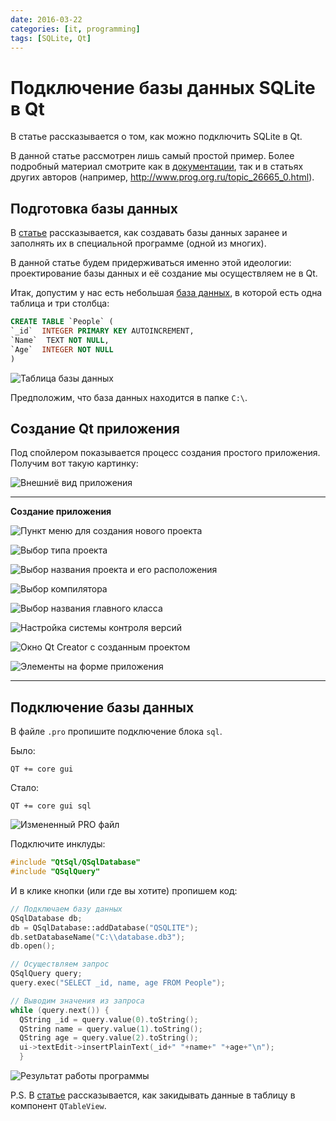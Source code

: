 ```yaml
---
date: 2016-03-22
categories: [it, programming]
tags: [SQLite, Qt]
---
```


# Подключение базы данных SQLite в Qt

В статье рассказывается о том, как можно подключить SQLite в Qt.

В данной статье рассмотрен лишь самый простой пример. Более подробный материал смотрите как в [документации](https://doc.qt.io/qt-5/sql-driver.html), так и в статьях других авторов (например, <http://www.prog.org.ru/topic_26665_0.html>).

## Подготовка базы данных

В [статье](https://github.com/Harrix/harrix.dev-blog-2016/blob/main/2016-03-22-db-browser-for-sqlite/2016-03-22-db-browser-for-sqlite.md) рассказывается, как создавать базы данных заранее и заполнять их в специальной программе (одной из многих).

В данной статье будем придерживаться именно этой идеологии: проектирование базы данных и её создание мы осуществляем не в Qt.

Итак, допустим у нас есть небольшая [база данных](files/database.zip), в которой есть одна таблица и три столбца:

```sql
CREATE TABLE `People` (
`_id`  INTEGER PRIMARY KEY AUTOINCREMENT,
`Name`  TEXT NOT NULL,
`Age`  INTEGER NOT NULL
)
```

![Таблица базы данных](img/table.png)

Предположим, что база данных находится в папке `C:\`.

## Создание Qt приложения

Под спойлером показывается процесс создания простого приложения. Получим вот такую картинку:

![Внешниё вид приложения](img/app.png)

---

**Создание приложения** <!-- !details -->

![Пункт меню для создания нового проекта](img/new-project_01.png)

![Выбор типа проекта](img/new-project_02.png)

![Выбор названия проекта и его расположения](img/new-project_03.png)

![Выбор компилятора](img/new-project_04.png)

![Выбор названия главного класса](img/new-project_05.png)

![Настройка системы контроля версий](img/new-project_06.png)

![Окно Qt Creator с созданным проектом](img/new-project_07.png)

![Элементы на форме приложения](img/new-project_08.png)

---

## Подключение базы данных

В файле `.pro` пропишите подключение блока `sql`.

Было:

```text
QT += core gui
```

Стало:

```text
QT += core gui sql
```

![Измененный PRO файл](img/pro.png)

Подключите инклуды:

```h
#include "QtSql/QSqlDatabase"
#include "QSqlQuery"
```

И в клике кнопки (или где вы хотите) пропишем код:

```cpp
// Подключаем базу данных
QSqlDatabase db;
db = QSqlDatabase::addDatabase("QSQLITE");
db.setDatabaseName("C:\\database.db3");
db.open();

// Осуществляем запрос
QSqlQuery query;
query.exec("SELECT _id, name, age FROM People");

// Выводим значения из запроса
while (query.next()) {
  QString _id = query.value(0).toString();
  QString name = query.value(1).toString();
  QString age = query.value(2).toString();
  ui->textEdit->insertPlainText(_id+" "+name+" "+age+"\n");
  }
```

![Результат работы программы](img/result.png)

P.S. В [статье](https://github.com/Harrix/harrix.dev-blog-2014/blob/main/2014-04-22-output-data-to-qtableview/2014-04-22-output-data-to-qtableview.md) рассказывается, как закидывать данные в таблицу в компонент `QTableView`.
